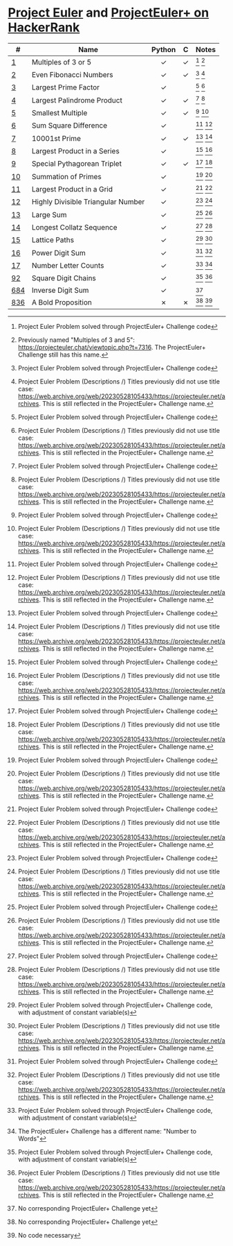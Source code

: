 [Project Euler](https://projecteuler.net) and
[ProjectEuler+ on HackerRank](https://www.hackerrank.com/contests/projecteuler)
===============================================================================

| #                                                        | Name                               | Python  |    C    | Notes     |
| -------------------------------------------------------- | ---------------------------------- | :-----: | :-----: | :-------- |
| [1](001%20-%20Multiples%20of%203%20or%205)               | Multiples of 3 or 5                | &check; | &check; | [^1] [^4] |
| [2](002%20-%20Even%20Fibonacci%20Numbers)                | Even Fibonacci Numbers             | &check; | &check; | [^1] [^5] |
| [3](003%20-%20Largest%20Prime%20Factor)                  | Largest Prime Factor               | &check; |         | [^1] [^5] |
| [4](004%20-%20Largest%20Palindrome%20Product)            | Largest Palindrome Product         | &check; | &check; | [^1] [^5] |
| [5](005%20-%20Smallest%20Multiple)                       | Smallest Multiple                  | &check; | &check; | [^1] [^5] |
| [6](006%20-%20Sum%20Square%20Difference)                 | Sum Square Difference              | &check; |         | [^1] [^5] |
| [7](007%20-%2010001st%20Prime)                           | 10001st Prime                      | &check; | &check; | [^1] [^5] |
| [8](008%20-%20Largest%20Product%20in%20a%20Series)       | Largest Product in a Series        | &check; |         | [^1] [^5] |
| [9](009%20-%20Special%20Pythagorean%20Triplet)           | Special Pythagorean Triplet        | &check; | &check; | [^1] [^5] |
| [10](010%20-%20Summation%20of%20Primes)                  | Summation of Primes                | &check; |         | [^1] [^5] |
| [11](011%20-%20Largest%20Product%20in%20a%20Grid)        | Largest Product in a Grid          | &check; |         | [^1] [^5] |
| [12](012%20-%20Highly%20Divisible%20Triangular%20Number) | Highly Divisible Triangular Number | &check; |         | [^1] [^5] |
| [13](013%20-%20Large%20Sum)                              | Large Sum                          | &check; |         | [^1] [^5] |
| [14](014%20-%20Longest%20Collatz%20Sequence)             | Longest Collatz Sequence           | &check; |         | [^1] [^5] |
| [15](015%20-%20Lattice%20Paths)                          | Lattice Paths                      | &check; |         | [^2] [^5] |
| [16](016%20-%20Power%20Digit%20Sum)                      | Power Digit Sum                    | &check; |         | [^1] [^5] |
| [17](017%20-%20Number%20Letter%20Counts)                 | Number Letter Counts               | &check; |         | [^2] [^6] |
| [92](092%20-%20Square%20Digit%20Chains)                  | Square Digit Chains                | &check; |         | [^2] [^5] |
| [684](684%20-%20Inverse%20Digit%20Sum)                   | Inverse Digit Sum                  | &check; |         | [^3]      |
| [836](836%20-%20A%20Bold%20Proposition)                  | A Bold Proposition                 | &cross; | &cross; | [^3] [^7] |

[^1]: Project Euler Problem solved through ProjectEuler+ Challenge code
[^2]: Project Euler Problem solved through ProjectEuler+ Challenge code, with adjustment of constant variable(s)
[^3]: No corresponding ProjectEuler+ Challenge yet
[^4]: Previously named "Multiples of 3 and 5": https://projecteuler.chat/viewtopic.php?t=7316.
      The ProjectEuler+ Challenge still has this name.
[^5]: Project Euler Problem (Descriptions /) Titles previously did not use title case:
      https://web.archive.org/web/20230528105433/https://projecteuler.net/archives.
      This is still reflected in the ProjectEuler+ Challenge name.
[^6]: The ProjectEuler+ Challenge has a different name: "Number to Words"
[^7]: No code necessary
